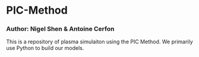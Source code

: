 # PIC-Method
### Author: Nigel Shen & Antoine Cerfon
This is a repository of plasma simulaiton using the PIC Method. We primarily use Python to build our models.

